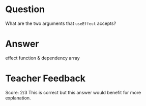 # Question

What are the two arguments that `useEffect` accepts? 

# Answer
effect function & dependency array
# Teacher Feedback
Score: 2/3
This is correct but this answer would benefit for more explanation. 